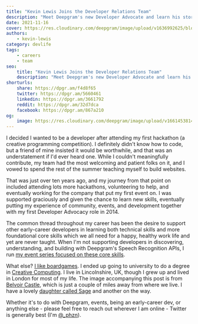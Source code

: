 ```yaml
---
title: "Kevin Lewis Joins the Developer Relations Team"
description: "Meet Deepgram's new Developer Advocate and learn his story of getting into tech."
date: 2021-11-16
cover: https://res.cloudinary.com/deepgram/image/upload/v1636992625/blog/2021/11/meet-kevin-lewis/belvoir-castle.jpg
authors:
    - kevin-lewis
category: devlife
tags:
    - careers
    - team
seo:
    title: "Kevin Lewis Joins the Developer Relations Team"
    description: "Meet Deepgram's new Developer Advocate and learn his story of getting into tech."
shorturls:
    share: https://dpgr.am/f4d8f65
    twitter: https://dpgr.am/5660461
    linkedin: https://dpgr.am/3661792
    reddit: https://dpgr.am/32d7dca
    facebook: https://dpgr.am/867a210
og:
    image: https://res.cloudinary.com/deepgram/image/upload/v1661453814/blog/meet-kevin-lewis/ograph.png
---
```


I decided I wanted to be a developer after attending my first hackathon (a creative programming competition). I definitely didn't know how to code, but a friend of mine insisted it would be worthwhile, and that was an understatement if I'd ever heard one. While I couldn't meaningfully contribute, my team had the most welcoming and patient folks on it, and I vowed to spend the rest of the summer teaching myself to build websites.

That was just over ten years ago, and my journey from that point on included attending lots more hackathons, volunteering to help, and eventually working for the company that put my first event on. I was supported graciously and given the chance to learn new skills, eventually putting my experience of community, events, and development together with my first Developer Advocacy role in 2014.

The common thread throughout my career has been the desire to support other early-career developers in learning both technical skills and more foundational core skills which we all need for a happy, healthy work life and yet are never taught. When I'm not supporting developers in discovering, understanding, and building with Deepgram's Speech Recognition APIs, I run [my event series focused on these core skills](https://yougotthis.io).

What else? [I like boardgames](https://boardgamegeek.com/collection/user/phazonoverload). I ended up going to university to do a degree in [Creative Computing](https://www.gold.ac.uk/ug/bsc-creative-computing/). I live in Lincolnshire, UK, though I grew up and lived in London for most of my life. The image accompanying this post is from [Belvoir Castle](http://www.belvoircastle.com), which is just a couple of miles away from where we live. I have a lovely [daughter called Sage](https://twitter.com/_phzn/status/1420797759989370887) and another on the way.

Whether it's to do with Deepgram, events, being an early-career dev, or anything else - please feel free to reach out wherever I am online - Twitter is generally best (I'm [@\_phzn](https://twitter.com/_phzn)).

        